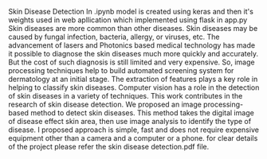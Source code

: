 Skin Disease Detection
In .ipynb model is created using keras and then it's weights used in web apllication which implemented using flask in app.py Skin diseases are more common than other diseases. Skin diseases may be caused by fungal infection, bacteria, allergy, or viruses, etc. The advancement of lasers and Photonics based medical technology has made it possible to diagnose the skin diseases much more quickly and accurately. But the cost of such diagnosis is still limited and very expensive. So, image processing techniques help to build automated screening system for dermatology at an initial stage. The extraction of features plays a key role in helping to classify skin diseases. Computer vision has a role in the detection of skin diseases in a variety of techniques. This work contributes in the research of skin disease detection. We proposed an image processing-based method to detect skin diseases. This method takes the digital image of disease effect skin area, then use image analysis to identify the type of disease. I proposed approach is simple, fast and does not require expensive equipment other than a camera and a computer or a phone.
for clear details of the project please refer the skin disease detection.pdf file.
